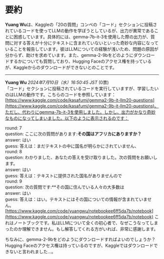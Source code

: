 # 要約 
**Yuang Wu**は、Kaggleの「20の質問」コンペの「コード」セクションに投稿されているコードを使ってLLMの動作を学ぼうとしているが、出力が異常であることに困惑しています。具体的には、gemma-7b-it-3を使用した際の出力が、質問に対する答えが十分にテキストに含まれていないといった奇妙な内容になっていることを報告しています。彼はLLMについての経験が浅いため、問題の原因が分からず、助けを求めています。また、gemma-2-9bをどのようにダウンロードするかについても質問しており、Hugging Faceのアクセス権を持っているが、Kaggleからのダウンロードができないとのことです。

---
**Yuang Wu** *2024年7月10日（水）16:50:45 JST* (0票)  
「コード」セクションに投稿されているコードを実行していますが、学習したいのはLLMの動作です。こちらのコードを参照しています：[https://www.kaggle.com/code/kasafumi/gemma2-9b-it-llm20-questions](https://www.kaggle.com/code/kasafumi/gemma2-9b-it-llm20-questions)。ただし、代わりにgemma-7b-it-3を使用しました。しかし、出力がかなり奇妙なものになってしまいました。以下のように表示されるのです：

round: 7  
question: ここに次の質問があります:**その国はアフリカにありますか？**  
answer: はい  
guess: 答えは：まだテキストの中に国名が明らかにされていません、  
round: 8  
question: わかりました、あなたの答えを受け取りました。次の質問をお願いします。  
answer: はい  
guess: 答えは：テキストに提供された国名がありませんので  
round: 9  
question: 次の質問です:**その国に住んでいる人々の大多数は  
answer: はい  
guess: 答えは：はい。テキストにはその国についての情報が含まれていません。  
[https://www.kaggle.com/code/yuangwu/notebookee6ff5da7b/notebook](https://www.kaggle.com/code/yuangwu/notebookee6ff5da7b/notebook) これはノートブックです。私はLLMについて全くの初心者で、なぜこうなってしまったのか理解できません。もし解答してくれる方がいれば、非常に感謝します。  

ちなみに、gemma-2-9bをどのようにダウンロードすればよいのでしょうか？Hugging Faceのアクセス権は持っているのですが、Kaggleではダウンロードできないと言われました…。
